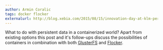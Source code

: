```yaml
---
author: Armin Coralic
tags: docker flocker
externalurl: http://blog.xebia.com/2015/08/15/innovation-day-at-klm-persistence-with-docker-containers-2/
---
```

What to do with persistent data in a containerized world?
Apart from existing options this post and it's follow-ups discuss the possibilities of containers in combination with both [GlusterFS](https://www.gluster.org/) and [Flocker](https://github.com/ClusterHQ/flocker).
